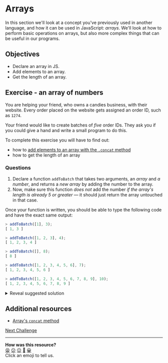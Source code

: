 # Arrays

In this section we'll look at a concept you've previously used in another language, and how it can be used in JavaScript: *arrays*. We'll look at how to perform basic operations on arrays, but also more complex things that can be useful in our programs.

## Objectives

 * Declare an array in JS.
 * Add elements to an array.
 * Get the length of an array.

## Exercise - an array of numbers

You are helping your friend, who owns a candies business, with their website. Every order placed on the website gets assigned an order ID, such as `1274`.

Your friend would like to create batches of *five* order IDs. They ask you if you could give a hand and write a small program to do this.

To complete this exercise you will have to find out:
 * how to [add elements to an array with the `.concat` method](https://www.samanthaming.com/tidbits/87-5-ways-to-append-item-to-array/)
 * how to get the length of an array

### Questions

1. Declare a function `addToBatch` that takes two arguments, an *array* and *a number*, and returns a *new array* by adding the number to the array.
2. Now, make sure this function *does not* add the number *if the array's length is already 5 or greater* — it should just return the array untouched in that case.

Once your function is written, you should be able to type the following code and have the exact same output:

```javascript
> addToBatch([1], 3); 
[ 1, 3 ]

> addToBatch([1, 2, 3], 4); 
[ 1, 2, 3, 4 ]

> addToBatch([], 8); 
[ 8 ]

> addToBatch([1, 2, 3, 4, 5, 6], 7); 
[ 1, 2, 3, 4, 5, 6 ]

> addToBatch([1, 2, 3, 4, 5, 6, 7, 8, 9], 10); 
[ 1, 2, 3, 4, 5, 6, 7, 8, 9 ]
```

<details>
<summary>Reveal suggested solution</summary>

```javascript
const addToBatch = (array, number) => {
  if (array.length >= 5) {
    return array;
  }

  return array.concat(number);
}
```

</details>

## Additional resources

 * [Array's `concat` method](https://developer.mozilla.org/en-US/docs/Web/JavaScript/Reference/Global_Objects/Array/concat)

[Next Challenge](13_filter_array_elements.md)

<!-- BEGIN GENERATED SECTION DO NOT EDIT -->

---

**How was this resource?**  
[😫](https://airtable.com/shrUJ3t7KLMqVRFKR?prefill_Repository=makersacademy/javascript-fundamentals&prefill_File=contents/12_arrays.md&prefill_Sentiment=😫) [😕](https://airtable.com/shrUJ3t7KLMqVRFKR?prefill_Repository=makersacademy/javascript-fundamentals&prefill_File=contents/12_arrays.md&prefill_Sentiment=😕) [😐](https://airtable.com/shrUJ3t7KLMqVRFKR?prefill_Repository=makersacademy/javascript-fundamentals&prefill_File=contents/12_arrays.md&prefill_Sentiment=😐) [🙂](https://airtable.com/shrUJ3t7KLMqVRFKR?prefill_Repository=makersacademy/javascript-fundamentals&prefill_File=contents/12_arrays.md&prefill_Sentiment=🙂) [😀](https://airtable.com/shrUJ3t7KLMqVRFKR?prefill_Repository=makersacademy/javascript-fundamentals&prefill_File=contents/12_arrays.md&prefill_Sentiment=😀)  
Click an emoji to tell us.

<!-- END GENERATED SECTION DO NOT EDIT -->
